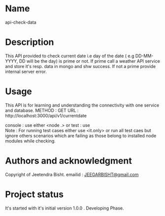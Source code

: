 # Name

api-check-data

# Description

This API provided to check current date i.e day of the date ( e.g DD-MM-YYYY, DD will be the day) is prime or not. If prime call a weather API service and store it's resp. data in mongo and shw success. If not a prime provide internal server error.

# Usage

This API is for learning and understanding the connectivity with one service and database.
METHOD : GET
URL : http://localhost:3000/api/v1/currentdate

console : use either <node .> or <npm start>
test : use <npm test>  
Note : For running test cases either use <it.only> or run all test caes but ignore others scenarios which are failing as those belong to installed node modules while checking.

# Authors and acknowledgment

Copyright of Jeetendra Bisht. emailid : JEEGARBISHT@gmail.com

# Project status

It's started with it's initial version 1.0.0 . Developing Phase.
